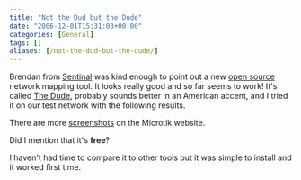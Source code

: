 ```yaml
---
title: "Not the Dud but the Dude"
date: "2006-12-01T15:31:03+00:00"
categories: [General]
tags: []
aliases: [/not-the-dud-but-the-dude/]
---
```


Brendan from [Sentinal](http://www.secure-eserver.com/) was kind enough to point out a new [open source ](https://en.wikipedia.org/wiki/Open_source) network mapping tool. It looks really good and so far seems to work! It's called [The Dude](http://www.mikrotik.com/thedude.php), probably sounds better in an American accent, and I tried it on our test network with the following results.

There are more [screenshots](http://www.mikrotik.com/screenshots.php) on the Microtik website.

Did I mention that it's **free**?

I haven't had time to compare it to other tools but it was simple to install and it worked first time.
